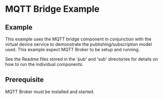 # MQTT Bridge Example

## Example

This example uses the MQTT bridge component in conjunction with the virtual device service to demonstrate the publishing/subscription model used.
This example expect MQTT Broker to be setup and running.

See the Readme files stored in the 'pub' and 'sub' directories for details on how to run the individual components. 

## Prerequisite
MQTT Broker must be installed and started.
